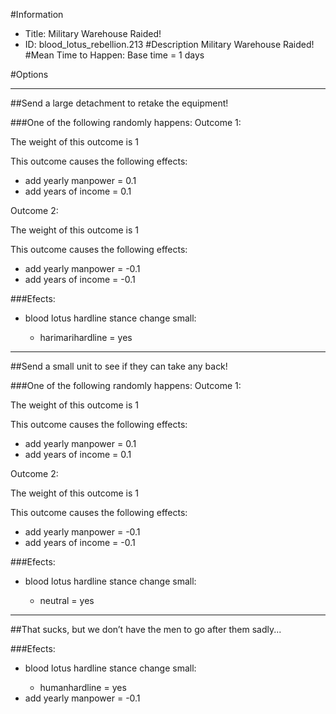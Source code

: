 #Information
 - Title: Military Warehouse Raided!
 - ID: blood_lotus_rebellion.213
#Description
Military Warehouse Raided!
#Mean Time to Happen:
Base time = 1 days

#Options

___
##Send a large detachment to retake the equipment!

###One of the following randomly happens:
Outcome 1:

The weight of this outcome is 1

This outcome causes the following effects:<ul><li>add yearly manpower = 0.1</li><li>add years of income = 0.1</li></ul>
Outcome 2:

The weight of this outcome is 1

This outcome causes the following effects:<ul><li>add yearly manpower = -0.1</li><li>add years of income = -0.1</li></ul>

###Efects:<ul><li>blood lotus hardline stance change small:</li><ul><li>harimarihardline = yes</li></ul></ul>

___
##Send a small unit to see if they can take any back!

###One of the following randomly happens:
Outcome 1:

The weight of this outcome is 1

This outcome causes the following effects:<ul><li>add yearly manpower = 0.1</li><li>add years of income = 0.1</li></ul>
Outcome 2:

The weight of this outcome is 1

This outcome causes the following effects:<ul><li>add yearly manpower = -0.1</li><li>add years of income = -0.1</li></ul>

###Efects:<ul><li>blood lotus hardline stance change small:</li><ul><li>neutral = yes</li></ul></ul>

___
##That sucks, but we don’t have the men to go after them sadly...

###Efects:<ul><li>blood lotus hardline stance change small:</li><ul><li>humanhardline = yes</li></ul><li>add yearly manpower = -0.1</li></ul>
